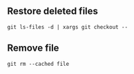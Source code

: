 ## Restore deleted files

	git ls-files -d | xargs git checkout --

## Remove file

	git rm --cached file
